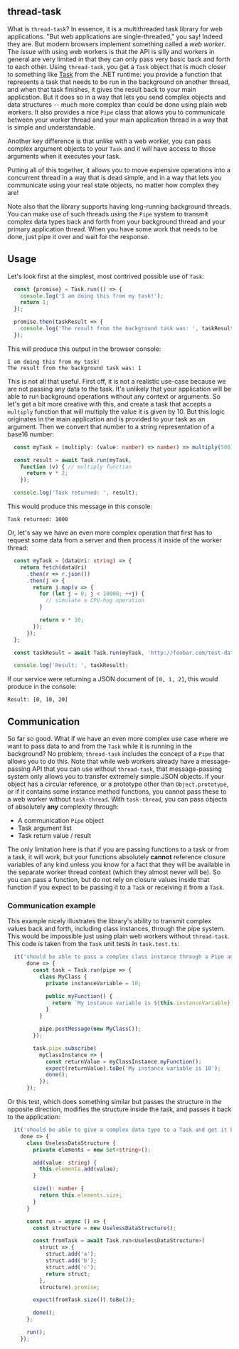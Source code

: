 ## thread-task

What is `thread-task`? In essence, it is a multithreaded task library for web
applications. "But web applications are single-threaded," you say! Indeed they
are. But modern browsers implement something called a _web worker_. The issue
with using web workers is that the API is silly and workers in general are
very limited in that they can only pass very basic back and forth to each other.
Using `thread-task`, you get a `Task` object that is much closer to something
like [Task](https://msdn.microsoft.com/en-us/library/system.threading.tasks.task(v=vs.110).aspx)
from the .NET runtime: you provide a function that represents a task that needs
to be run in the background on another thread, and when that task finishes,
it gives the result back to your main application. But it does so in a way that
lets you send complex objects and data structures -- much more complex than
could be done using plain web workers. It also provides a nice `Pipe` class
that allows you to communicate between your worker thread and your main
application thread in a way that is simple and understandable.

Another key difference is that unlike with a web worker, you can pass complex
argument objects to your `Task` and it will have access to those arguments when
it executes your task.

Putting all of this together, it allows you to move expensive operations into
a concurrent thread in a way that is dead simple, and in a way that lets you
communicate using your real state objects, no matter how complex they are!

Note also that the library supports having long-running background threads.
You can make use of such threads using the `Pipe` system to transmit complex
data types back and forth from your background thread and your primary
application thread. When you have some work that needs to be done, just pipe
it over and wait for the response.

## Usage

Let's look first at the simplest, most contrived possible use of `Task`:

```typescript
  const {promise} = Task.run(() => {
    console.log('I am doing this from my task!');
    return 1;
  });

  promise.then(taskResult => {
    console.log('The result from the background task was: ', taskResult);
  });
```

This will produce this output in the browser console:

```
I am doing this from my task!
The result from the background task was: 1
```

This is not all that useful. First off, it is not a realistic use-case because
we are not passing any data to the task. It's unlikely that your application
will be able to run background operations without any context or arguments.
So let's get a bit more creative with this, and create a task that accepts
a `multiply` function that will multiply the value it is given by 10. But this
logic originates in the main application and is provided to your task as an
argument. Then we convert that number to a string representation of a base16
number:

```typescript
  const myTask = (multiply: (value: number) => number) => multiply(500);

  const result = await Task.run(myTask,
    function (v) { // multiply function
      return v * 2;
    });

  console.log('Task returned: ', result);
```

This would produce this message in this console:

```
Task returned: 1000
```

Or, let's say we have an even more complex operation that first has to request
some data from a server and then process it inside of the worker thread:

```typescript
  const myTask = (dataUri: string) => {
    return fetch(dataUri)
      .then(r => r.json())
      .then(j => {
        return j.map(v => {
          for (let j = 0; j < 10000; ++j) {
            // simulate a CPU-hog operation
          }

          return v * 10;
        });
      });
  };

  const taskResult = await Task.run(myTask, 'http://foobar.com/test-data');

  console.log('Result: ', taskResult);
```

If our service were returning a JSON document of `[0, 1, 2]`, this would
produce in the console:

```
Result: [0, 10, 20]
```

## Communication

So far so good. What if we have an even more complex use case where we want to
pass data to and from the `Task` while it is running in the background? No
problem; `thread-task` includes the concept of a `Pipe` that allows you to do
this. Note that while web workers already have a message-passing API that you
can use without `thread-task`, that message-passing system only allows you to
transfer extremely simple JSON objects. If your object has a circular reference,
or a prototype other than `Object.prototype`, or if it contains some instance
method functions, you cannot pass these to a web worker without `task-thread`.
With `task-thread`, you can pass objects of absolutely **any** complexity through:

* A communication `Pipe` object
* Task argument list
* Task return value / result

The only limitation here is that if you are passing functions to a task or from
a task, it will work, but your functions absolutely **cannot** reference closure
variables of any kind unless you know for a fact that they will be available in
the separate worker thread context (which they almost never will be). So you can
pass a function, but do not rely on closure values inside that function if you
expect to be passing it to a `Task` or receiving it from a `Task`.

### Communication example

This example nicely illustrates the library's ability to transmit complex values
back and forth, including class instances, through the pipe system. This would
be impossible just using plain web workers without `thread-task`. This code is
taken from the `Task` unit tests in `task.test.ts`:

```typescript
  it('should be able to pass a complex class instance through a Pipe and call one of its methods',
      done => {
        const task = Task.run(pipe => {
          class MyClass {
            private instanceVariable = 10;

            public myFunction() {
              return `My instance variable is ${this.instanceVariable}`;
            }
          }

          pipe.postMessage(new MyClass());
        });

        task.pipe.subscribe(
          myClassInstance => {
            const returnValue = myClassInstance.myFunction();
            expect(returnValue).toBe('My instance variable is 10');
            done();
          });
      });
```

Or this test, which does something similar but passes the structure in the
opposite direction, modifies the structure inside the task, and passes it
back to the application:

```typescript
  it('should be able to give a complex data type to a Task and get it back in a return value',
    done => {
      class UselessDataStructure {
        private elements = new Set<string>();

        add(value: string) {
          this.elements.add(value);
        }

        size(): number {
          return this.elements.size;
        }
      }

      const run = async () => {
        const structure = new UselessDataStructure();

        const fromTask = await Task.run<UselessDataStructure>(
          struct => {
            struct.add('a');
            struct.add('b');
            struct.add('c');
            return struct;
          },
          structure).promise;

        expect(fromTask.size()).toBe(3);

        done();
      };

      run();
    });
```